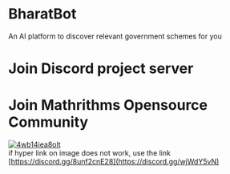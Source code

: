 # BharatBot
An AI platform to discover relevant government schemes for you

# Join Discord project server
# Join Mathrithms Opensource Community
[![4wb14iea8olt](https://user-images.githubusercontent.com/40313233/110236883-8c27bd00-7f5e-11eb-8807-6b21542393b9.png)
](https://discord.gg/wjWdY5vN) <br>
if hyper link on image does not work, use the link [https://discord.gg/8unf2cnE28](https://discord.gg/wjWdY5vN)
